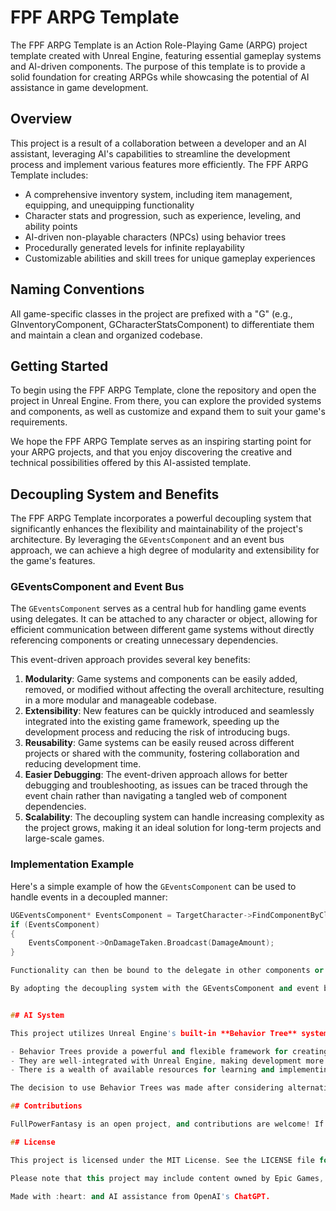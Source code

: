 # FPF ARPG Template

The FPF ARPG Template is an Action Role-Playing Game (ARPG) project template created with Unreal Engine, featuring essential gameplay systems and AI-driven components. The purpose of this template is to provide a solid foundation for creating ARPGs while showcasing the potential of AI assistance in game development.

## Overview

This project is a result of a collaboration between a developer and an AI assistant, leveraging AI's capabilities to streamline the development process and implement various features more efficiently. The FPF ARPG Template includes:

- A comprehensive inventory system, including item management, equipping, and unequipping functionality
- Character stats and progression, such as experience, leveling, and ability points
- AI-driven non-playable characters (NPCs) using behavior trees
- Procedurally generated levels for infinite replayability
- Customizable abilities and skill trees for unique gameplay experiences

## Naming Conventions

All game-specific classes in the project are prefixed with a "G" (e.g., GInventoryComponent, GCharacterStatsComponent) to differentiate them and maintain a clean and organized codebase.

## Getting Started

To begin using the FPF ARPG Template, clone the repository and open the project in Unreal Engine. From there, you can explore the provided systems and components, as well as customize and expand them to suit your game's requirements.

We hope the FPF ARPG Template serves as an inspiring starting point for your ARPG projects, and that you enjoy discovering the creative and technical possibilities offered by this AI-assisted template.

## Decoupling System and Benefits

The FPF ARPG Template incorporates a powerful decoupling system that significantly enhances the flexibility and maintainability of the project's architecture. By leveraging the `GEventsComponent` and an event bus approach, we can achieve a high degree of modularity and extensibility for the game's features.

### GEventsComponent and Event Bus

The `GEventsComponent` serves as a central hub for handling game events using delegates. It can be attached to any character or object, allowing for efficient communication between different game systems without directly referencing components or creating unnecessary dependencies.

This event-driven approach provides several key benefits:

1. **Modularity**: Game systems and components can be easily added, removed, or modified without affecting the overall architecture, resulting in a more modular and manageable codebase.
2. **Extensibility**: New features can be quickly introduced and seamlessly integrated into the existing game framework, speeding up the development process and reducing the risk of introducing bugs.
3. **Reusability**: Game systems can be easily reused across different projects or shared with the community, fostering collaboration and reducing development time.
4. **Easier Debugging**: The event-driven approach allows for better debugging and troubleshooting, as issues can be traced through the event chain rather than navigating a tangled web of component dependencies.
5. **Scalability**: The decoupling system can handle increasing complexity as the project grows, making it an ideal solution for long-term projects and large-scale games.

### Implementation Example

Here's a simple example of how the `GEventsComponent` can be used to handle events in a decoupled manner:

```cpp
UGEventsComponent* EventsComponent = TargetCharacter->FindComponentByClass<UGEventsComponent>();
if (EventsComponent)
{
	EventsComponent->OnDamageTaken.Broadcast(DamageAmount);
}

Functionality can then be bound to the delegate in other components or Blueprints, allowing for an elegant and efficient communication system without the need for direct component references.

By adopting the decoupling system with the GEventsComponent and event bus, the FPF ARPG Template offers a robust and flexible foundation for building complex and feature-rich games that can easily evolve and expand over time.


## AI System

This project utilizes Unreal Engine's built-in **Behavior Tree** system for AI decision-making and planning. The choice to use Behavior Trees offers several advantages:

- Behavior Trees provide a powerful and flexible framework for creating complex AI behaviors.
- They are well-integrated with Unreal Engine, making development more efficient.
- There is a wealth of available resources for learning and implementing Behavior Trees in Unreal Engine.

The decision to use Behavior Trees was made after considering alternative AI planning techniques, such as Goal Oriented Action Planning (GOAP). Ultimately, the integration with Unreal Engine, support resources, and potential for more efficient development made Behavior Trees the preferred choice for this project.

## Contributions

FullPowerFantasy is an open project, and contributions are welcome! If you have any ideas, suggestions, or improvements, please feel free to create an issue or submit a pull request.

## License

This project is licensed under the MIT License. See the LICENSE file for more details.

Please note that this project may include content owned by Epic Games, such as the UE4 Mannequin, animations, or other assets. These assets are provided under the terms of the Unreal Engine EULA and remain the property of Epic Games. The use of these assets is governed by the Unreal Engine EULA, and any redistribution, modification, or commercial use of the Epic Games assets should be done in accordance with the terms of that agreement.

Made with :heart: and AI assistance from OpenAI's ChatGPT.
